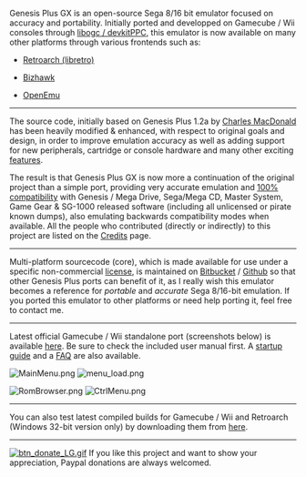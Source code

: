 Genesis Plus GX is an open-source Sega 8/16 bit emulator focused on accuracy and portability. Initially ported and developped on Gamecube / Wii consoles through [libogc / devkitPPC](http://sourceforge.net/projects/devkitpro/), this emulator is now available on many other platforms through various frontends such as:

* [Retroarch (libretro)](http://www.libretro.com)

* [Bizhawk](http://tasvideos.org/Bizhawk.html)

* [OpenEmu](http://openemu.org/)

----

The source code, initially based on Genesis Plus 1.2a by [Charles MacDonald](http://www.techno-junk.org/ ) has been heavily modified & enhanced, with respect to original goals and design, in order to improve emulation accuracy as well as adding support for new peripherals, cartridge or console hardware and many other exciting [features](https://bitbucket.org/eke/genesis-plus-gx/src/master/wiki/Features.md).

The result is that Genesis Plus GX is now more a continuation of the original project than a simple port, providing very accurate emulation and [100% compatibility](https://bitbucket.org/eke/genesis-plus-gx/src/master/wiki/Compatibility.md) with Genesis / Mega Drive, Sega/Mega CD, Master System, Game Gear & SG-1000 released software (including all unlicensed or pirate known dumps), also emulating backwards compatibility modes when available. All the people who contributed (directly or indirectly) to this project are listed on the [Credits](https://bitbucket.org/eke/genesis-plus-gx/src/master/wiki/Credits.md) page.

----

Multi-platform sourcecode (core), which is made available for use under a specific non-commercial [license](https://bitbucket.org/eke/genesis-plus-gx/src/master/LICENSE.txt), is maintained on [Bitbucket](https://bitbucket.org/eke/genesis-plus-gx/src/) / [Github](https://github.com/ekeeke/Genesis-Plus-GX) so that other Genesis Plus ports can benefit of it, as I really wish this emulator becomes a reference for _portable_ and _accurate_ Sega 8/16-bit emulation. If you ported this emulator to other platforms or need help porting it, feel free to contact me.

----

Latest official Gamecube / Wii standalone port (screenshots below) is available [here](https://bitbucket.org/eke/genesis-plus-gx/downloads). Be sure to check the included user manual first. A [startup guide](https://bitbucket.org/eke/genesis-plus-gx/src/master/wiki/Getting%20Started.md) and a [FAQ](https://bitbucket.org/eke/genesis-plus-gx/src/master/wiki/Frequently%20Asked%20Questions.md) are also available.

![MainMenu.png](https://bitbucket.org/repo/7AjE6M/images/3565283297-MainMenu.png)
![menu_load.png](https://bitbucket.org/repo/7AjE6M/images/164055790-menu_load.png)

![RomBrowser.png](https://bitbucket.org/repo/7AjE6M/images/1972035547-RomBrowser.png)
![CtrlMenu.png](https://bitbucket.org/repo/7AjE6M/images/2283464354-CtrlMenu.png)

----

You can also test latest compiled builds for Gamecube / Wii and Retroarch (Windows 32-bit version only) by downloading them from [here](https://bitbucket.org/eke/genesis-plus-gx/src/master/builds/).



----

[![btn_donate_LG.gif](https://www.paypalobjects.com/en_US/i/btn/btn_donate_LG.gif)](https://www.paypal.com/cgi-bin/webscr?cmd=_s-xclick&hosted_button_id=2966212) If you like this project and want to show your appreciation, Paypal donations are always welcomed.